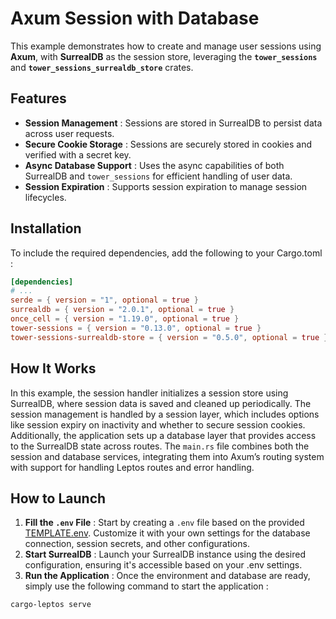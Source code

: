 # Axum Session with Database

This example demonstrates how to create and manage user sessions using **Axum**, with **SurrealDB** as the session store, leveraging the **`tower_sessions`** and **`tower_sessions_surrealdb_store`** crates.

## Features

- **Session Management** : Sessions are stored in SurrealDB to persist data across user requests.
- **Secure Cookie Storage** : Sessions are securely stored in cookies and verified with a secret key.
- **Async Database Support** : Uses the async capabilities of both SurrealDB and `tower_sessions` for efficient handling of user data.
- **Session Expiration** : Supports session expiration to manage session lifecycles.

## Installation

To include the required dependencies, add the following to your Cargo.toml :

```toml
[dependencies]
# ...
serde = { version = "1", optional = true }
surrealdb = { version = "2.0.1", optional = true }
once_cell = { version = "1.19.0", optional = true }
tower-sessions = { version = "0.13.0", optional = true }
tower-sessions-surrealdb-store = { version = "0.5.0", optional = true }
```

## How It Works

In this example, the session handler initializes a session store using SurrealDB, where session data is saved and cleaned up periodically. The session management is handled by a session layer, which includes options like session expiry on inactivity and whether to secure session cookies. Additionally, the application sets up a database layer that provides access to the SurrealDB state across routes. The `main.rs` file combines both the session and database services, integrating them into Axum’s routing system with support for handling Leptos routes and error handling.

## How to Launch

1. **Fill the `.env` File** : Start by creating a `.env` file based on the provided [TEMPLATE.env](./TEMPLATE.env). Customize it with your own settings for the database connection, session secrets, and other configurations.
2. **Start SurrealDB** : Launch your SurrealDB instance using the desired configuration, ensuring it's accessible based on your .env settings.
3. **Run the Application** : Once the environment and database are ready, simply use the following command to start the application :

```bash
cargo-leptos serve
```
